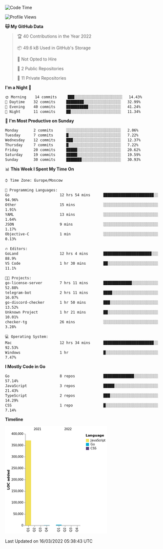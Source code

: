 <!--START_SECTION:waka-->
![Code Time](http://img.shields.io/badge/Code%20Time-214%20hrs%2024%20mins-blue)

![Profile Views](http://img.shields.io/badge/Profile%20Views-0-blue)

**🐱 My GitHub Data** 

> 🏆 40 Contributions in the Year 2022
 > 
> 📦 49.6 kB Used in GitHub's Storage 
 > 
> 🚫 Not Opted to Hire
 > 
> 📜 2 Public Repositories 
 > 
> 🔑 11 Private Repositories  
 > 
**I'm a Night 🦉** 

```text
🌞 Morning    14 commits     ███░░░░░░░░░░░░░░░░░░░░░░   14.43% 
🌆 Daytime    32 commits     ████████░░░░░░░░░░░░░░░░░   32.99% 
🌃 Evening    40 commits     ██████████░░░░░░░░░░░░░░░   41.24% 
🌙 Night      11 commits     ██░░░░░░░░░░░░░░░░░░░░░░░   11.34%

```
📅 **I'm Most Productive on Sunday** 

```text
Monday       2 commits      ░░░░░░░░░░░░░░░░░░░░░░░░░   2.06% 
Tuesday      7 commits      █░░░░░░░░░░░░░░░░░░░░░░░░   7.22% 
Wednesday    12 commits     ███░░░░░░░░░░░░░░░░░░░░░░   12.37% 
Thursday     7 commits      █░░░░░░░░░░░░░░░░░░░░░░░░   7.22% 
Friday       20 commits     █████░░░░░░░░░░░░░░░░░░░░   20.62% 
Saturday     19 commits     █████░░░░░░░░░░░░░░░░░░░░   19.59% 
Sunday       30 commits     ███████░░░░░░░░░░░░░░░░░░   30.93%

```


📊 **This Week I Spent My Time On** 

```text
⌚︎ Time Zone: Europe/Moscow

💬 Programming Languages: 
Go                       12 hrs 54 mins      ███████████████████████░░   94.96% 
Other                    15 mins             ░░░░░░░░░░░░░░░░░░░░░░░░░   1.91% 
YAML                     13 mins             ░░░░░░░░░░░░░░░░░░░░░░░░░   1.64% 
JSON                     9 mins              ░░░░░░░░░░░░░░░░░░░░░░░░░   1.17% 
Objective-C              1 min               ░░░░░░░░░░░░░░░░░░░░░░░░░   0.13%

🔥 Editors: 
GoLand                   12 hrs 4 mins       ██████████████████████░░░   88.9% 
VS Code                  1 hr 30 mins        ██░░░░░░░░░░░░░░░░░░░░░░░   11.1%

🐱‍💻 Projects: 
go-license-server        7 hrs 11 mins       █████████████░░░░░░░░░░░░   52.88% 
telegram-bot             2 hrs 11 mins       ████░░░░░░░░░░░░░░░░░░░░░   16.07% 
go-discord-checker       1 hr 50 mins        ███░░░░░░░░░░░░░░░░░░░░░░   13.52% 
Unknown Project          1 hr 21 mins        ██░░░░░░░░░░░░░░░░░░░░░░░   10.01% 
checker-tg               26 mins             ░░░░░░░░░░░░░░░░░░░░░░░░░   3.28%

💻 Operating System: 
Mac                      12 hrs 34 mins      ███████████████████████░░   92.53% 
Windows                  1 hr                █░░░░░░░░░░░░░░░░░░░░░░░░   7.47%

```

**I Mostly Code in Go** 

```text
Go                       8 repos             ██████████████░░░░░░░░░░░   57.14% 
JavaScript               3 repos             █████░░░░░░░░░░░░░░░░░░░░   21.43% 
TypeScript               2 repos             ███░░░░░░░░░░░░░░░░░░░░░░   14.29% 
CSS                      1 repo              █░░░░░░░░░░░░░░░░░░░░░░░░   7.14%

```


**Timeline**

![Chart not found](https://raw.githubusercontent.com/jeezft/jeezft/main/charts/bar_graph.png) 


 Last Updated on 16/03/2022 05:38:43 UTC
<!--END_SECTION:waka-->
